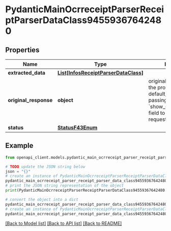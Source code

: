 # PydanticMainOcrreceiptParserReceiptParserDataClass94559367642480


## Properties

Name | Type | Description | Notes
------------ | ------------- | ------------- | -------------
**extracted_data** | [**List[InfosReceiptParserDataClass]**](InfosReceiptParserDataClass.md) |  | [optional] 
**original_response** | **object** | original response sent by the provider, hidden by default, show it by passing the &#x60;show_original_response&#x60; field to &#x60;true&#x60; in your request | [optional] 
**status** | [**StatusF43Enum**](StatusF43Enum.md) |  | 

## Example

```python
from openapi_client.models.pydantic_main_ocrreceipt_parser_receipt_parser_data_class94559367642480 import PydanticMainOcrreceiptParserReceiptParserDataClass94559367642480

# TODO update the JSON string below
json = "{}"
# create an instance of PydanticMainOcrreceiptParserReceiptParserDataClass94559367642480 from a JSON string
pydantic_main_ocrreceipt_parser_receipt_parser_data_class94559367642480_instance = PydanticMainOcrreceiptParserReceiptParserDataClass94559367642480.from_json(json)
# print the JSON string representation of the object
print(PydanticMainOcrreceiptParserReceiptParserDataClass94559367642480.to_json())

# convert the object into a dict
pydantic_main_ocrreceipt_parser_receipt_parser_data_class94559367642480_dict = pydantic_main_ocrreceipt_parser_receipt_parser_data_class94559367642480_instance.to_dict()
# create an instance of PydanticMainOcrreceiptParserReceiptParserDataClass94559367642480 from a dict
pydantic_main_ocrreceipt_parser_receipt_parser_data_class94559367642480_form_dict = pydantic_main_ocrreceipt_parser_receipt_parser_data_class94559367642480.from_dict(pydantic_main_ocrreceipt_parser_receipt_parser_data_class94559367642480_dict)
```
[[Back to Model list]](../README.md#documentation-for-models) [[Back to API list]](../README.md#documentation-for-api-endpoints) [[Back to README]](../README.md)


